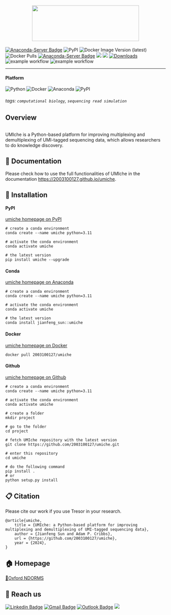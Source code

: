 <h1 align="center">
    <img src="https://github.com/cribbslab/umiche/blob/main/img/UMIche-logo.png?raw=true" width="336" height="112">
    <br>
</h1>

[![Anaconda-Server Badge](https://anaconda.org/jianfeng_sun/umiche/badges/latest_release_date.svg)](https://anaconda.org/jianfeng_sun/umiche)
![PyPI](https://img.shields.io/pypi/v/umiche?logo=PyPI)
![Docker Image Version (latest)](https://img.shields.io/docker/v/2003100127/umiche)
![Docker Pulls](https://img.shields.io/docker/pulls/2003100127/umiche)
[![Anaconda-Server Badge](https://anaconda.org/jianfeng_sun/umiche/badges/version.svg)](https://anaconda.org/jianfeng_sun/umiche)
![](https://img.shields.io/docker/automated/2003100127/umiche.svg)
![](https://img.shields.io/github/stars/cribbslab/umiche?logo=GitHub&color=blue)
[![Downloads](https://pepy.tech/badge/umiche)](https://pepy.tech/project/umiche)
![example workflow](https://github.com/2003100127/umiche/actions/workflows/docs.yml/badge.svg)
![example workflow](https://github.com/2003100127/umiche/actions/workflows/pypi.yml/badge.svg)

<hr>

#### Platform

![Python](https://img.shields.io/badge/-Python-000?&logo=Python)
![Docker](https://img.shields.io/badge/-Docker-000?&logo=Docker)
![Anaconda](https://img.shields.io/badge/-Anaconda-000?&logo=Anaconda)
![PyPI](https://img.shields.io/badge/-PyPI-000?&logo=PyPI)

###### tags: `computational biology`, `sequencing read simulation`

## Overview

```angular2html

```

UMIche is a Python-based platform for improving multiplexing and demultiplexing of UMI-tagged sequencing data, which allows researchers to do knowledge discovery.

## 📔 Documentation

Please check how to use the full functionalities of UMIche in the documentation https://2003100127.github.io/umiche.

## 🔑 Installation

#### PyPI

[umiche homepage on PyPI](https://pypi.org/project/umiche/)

```shell
# create a conda environment
conda create --name umiche python=3.11

# activate the conda environment
conda activate umiche

# the latest version
pip install umiche --upgrade
```

#### Conda

[umiche homepage on Anaconda](https://anaconda.org/Jianfeng_Sun/umiche)

```shell
# create a conda environment
conda create --name umiche python=3.11

# activate the conda environment
conda activate umiche

# the latest version
conda install jianfeng_sun::umiche
```


#### Docker

[umiche homepage on Docker](https://hub.docker.com/r/2003100127/umiche)

```shell
docker pull 2003100127/umiche
```


#### Github

[umiche homepage on Github](https://github.com/2003100127/umiche)

```shell
# create a conda environment
conda create --name umiche python=3.11

# activate the conda environment
conda activate umiche

# create a folder
mkdir project

# go to the folder
cd project

# fetch UMIche repository with the latest version
git clone https://github.com/2003100127/umiche.git

# enter this repository
cd umiche

# do the following command
pip install .
# or
python setup.py install
```


## 📋 Citation

Please cite our work if you use Tresor in your research.
```angular2html
@article{umiche,
    title = {UMIche: a Python-based platform for improving multiplexing and demultiplexing of UMI-tagged sequencing data},
    author = {Jianfeng Sun and Adam P. Cribbs},
    url = {https://github.com/2003100127/umiche},
    year = {2024},
}
```

## 🏠 Homepage
[📍Oxford NDORMS](https://www.ndorms.ox.ac.uk/team/jianfeng-sun) 

## 📧 Reach us
[![Linkedin Badge](https://img.shields.io/badge/-Jianfeng_Sun-blue?style=flat-square&logo=Linkedin&logoColor=white&link=https://www.linkedin.com/in/jianfeng-sun-2ba9b1132)](https://www.linkedin.com/in/jianfeng-sun-2ba9b1132) 
[![Gmail Badge](https://img.shields.io/badge/-jianfeng.sunmt@gmail.com-c14438?style=flat-square&logo=Gmail&logoColor=white&link=mailto:jianfeng.sunmt@gmail.com)](mailto:jianfeng.sunmt@gmail.com)
[![Outlook Badge](https://img.shields.io/badge/jianfeng.sun@ndorms.ox.ac.uk--000?style=social&logo=microsoft-outlook&logoColor=0078d4&link=mailto:jianfeng.sun@ndorms.ox.ac.uk)](mailto:jianfeng.sun@ndorms.ox.ac.uk)
<a href="https://twitter.com/Jianfeng_Sunny" ><img src="https://img.shields.io/twitter/follow/Jianfeng_Sunny.svg?style=social" /> </a>
